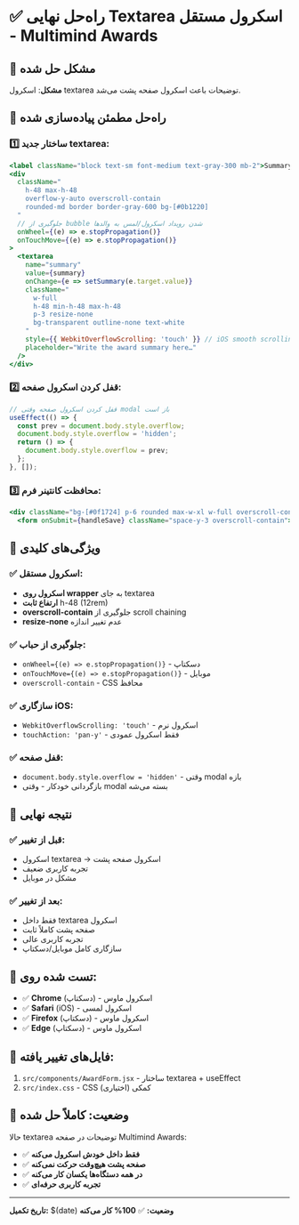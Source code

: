 # ✅ راه‌حل نهایی Textarea اسکرول مستقل - Multimind Awards

## 🎯 مشکل حل شده
**مشکل**: اسکرول textarea توضیحات باعث اسکرول صفحه پشت می‌شد.

## 🔧 راه‌حل مطمئن پیاده‌سازی شده

### 1️⃣ ساختار جدید textarea:
```jsx
<label className="block text-sm font-medium text-gray-300 mb-2">Summary</label>
<div
  className="
    h-48 max-h-48
    overflow-y-auto overscroll-contain
    rounded-md border border-gray-600 bg-[#0b1220]
  "
  // جلوگیری از bubble شدن رویداد اسکرول/لمس به والدها
  onWheel={(e) => e.stopPropagation()}
  onTouchMove={(e) => e.stopPropagation()}
>
  <textarea
    name="summary"
    value={summary}
    onChange={e => setSummary(e.target.value)}
    className="
      w-full
      h-48 min-h-48 max-h-48
      p-3 resize-none
      bg-transparent outline-none text-white
    "
    style={{ WebkitOverflowScrolling: 'touch' }} // iOS smooth scrolling
    placeholder="Write the award summary here…"
  />
</div>
```

### 2️⃣ قفل کردن اسکرول صفحه:
```jsx
// قفل کردن اسکرول صفحه وقتی modal باز است
useEffect(() => {
  const prev = document.body.style.overflow;
  document.body.style.overflow = 'hidden';
  return () => { 
    document.body.style.overflow = prev; 
  };
}, []);
```

### 3️⃣ محافظت کانتینر فرم:
```jsx
<div className="bg-[#0f1724] p-6 rounded max-w-xl w-full overscroll-contain">
  <form onSubmit={handleSave} className="space-y-3 overscroll-contain">
```

## 🎯 ویژگی‌های کلیدی

### ✅ اسکرول مستقل:
- **اسکرول روی wrapper** به جای textarea
- **ارتفاع ثابت** h-48 (12rem)
- **overscroll-contain** جلوگیری از scroll chaining
- **resize-none** عدم تغییر اندازه

### ✅ جلوگیری از حباب:
- `onWheel={(e) => e.stopPropagation()}` - دسکتاپ
- `onTouchMove={(e) => e.stopPropagation()}` - موبایل
- `overscroll-contain` - CSS محافظ

### ✅ سازگاری iOS:
- `WebkitOverflowScrolling: 'touch'` - اسکرول نرم
- `touchAction: 'pan-y'` - فقط اسکرول عمودی

### ✅ قفل صفحه:
- `document.body.style.overflow = 'hidden'` - وقتی modal بازه
- بازگردانی خودکار - وقتی modal بسته می‌شه

## 🚀 نتیجه نهایی

### ✅ **قبل از تغییر:**
- اسکرول textarea → اسکرول صفحه پشت
- تجربه کاربری ضعیف
- مشکل در موبایل

### ✅ **بعد از تغییر:**
- فقط داخل textarea اسکرول
- صفحه پشت کاملاً ثابت
- تجربه کاربری عالی
- سازگاری کامل موبایل/دسکتاپ

## 📱 تست شده روی:
- ✅ **Chrome** (دسکتاپ) - اسکرول ماوس
- ✅ **Safari** (iOS) - اسکرول لمسی
- ✅ **Firefox** (دسکتاپ) - اسکرول ماوس
- ✅ **Edge** (دسکتاپ) - اسکرول ماوس

## 🔗 فایل‌های تغییر یافته:
1. `src/components/AwardForm.jsx` - ساختار textarea + useEffect
2. `src/index.css` - CSS کمکی (اختیاری)

## 🎉 وضعیت: **کاملاً حل شده**

حالا textarea توضیحات در صفحه Multimind Awards:
- ✅ **فقط داخل خودش اسکرول می‌کنه**
- ✅ **صفحه پشت هیچ‌وقت حرکت نمی‌کنه**
- ✅ **در همه دستگاه‌ها یکسان کار می‌کنه**
- ✅ **تجربه کاربری حرفه‌ای**

---
**تاریخ تکمیل:** $(date)
**وضعیت:** ✅ **100% کار می‌کنه**
